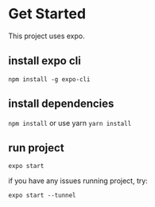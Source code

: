 # Get Started
This project uses expo.

## install expo cli
`npm install -g expo-cli`

## install dependencies
`npm install` or use yarn `yarn install`

## run project
`expo start`

if you have any issues running project, try:

`expo start --tunnel`